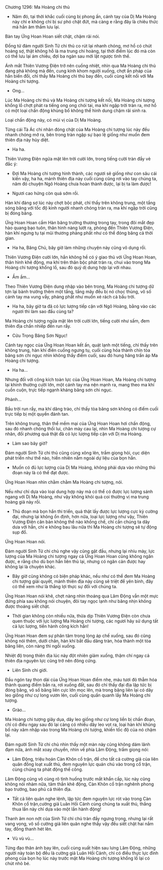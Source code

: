 




Chương 1296: Ma Hoàng chi thủ


- Năm đó, tại thời khắc cuối cùng bị phong ấn, cánh tay của Dị Ma Hoàng này chỉ e không chỉ bị sư phó chặt đứt, mà càng e rằng đây là chiêu thức mà hắn âm thầm lưu lại.

Bàn tay Ứng Hoan Hoan siết chặt, chậm rãi nói.

Đồng tử đám người Sinh Tử chi thủ co rút lại nhanh chóng, mơ hồ có chút hoảng sợ, thật không hỗ là ma trung chi hoàng, tại thời điểm lúc đó mà còn có thể lưu lại ám chiêu, đợi ba ngàn sau mới lật ngược tình thế.

Ánh mắt Thiên Vương Điện trở nên cuồng nhiệt, nhìn qua Ma Hoàng chi thủ đang phá không mà đến, cung kính khom người xuống, chợt ấn pháp của hắn biến đổi, chỉ thấy Ma Hoàng chi thủ bay đến, cuối cùng kết nối với Ma Hoàng chi tượng.

- Ong…

Lúc Ma Hoàng chi thủ và Ma Hoàng chi tượng kết nối, Ma Hoàng chi tượng khổng lồ chợt phát ra tiếng ong ong chói tai, ma khí ngập trời tràn ra, mơ hồ có một loại chấn động khủng bố không thể hình dung chậm rãi sinh ra.

Loại chấn động này, có mùi vị của Dị Ma Hoàng.

Từng cái Tà Ác chi nhãn đóng chặt của Ma Hoàng chi tượng lúc này đều nhanh chóng mở ra, bên trong tràn ngập sự bạo lệ giống như muốn đem thiên địa này hủy diệt.

- Ha ha.

Thiên Vương Điện ngửa mặt lên trời cười lớn, trong tiếng cười tràn đầy vẻ đắc ý:

- Đợi Ma Hoàng chi tượng hình thành, các ngươi sẽ giống như con sâu cái kiến vậy, ha ha, mảnh thiên địa này cuối cùng cũng rơi vào tay chúng ta, năm đó chuyện Ngô Hoàng chưa hoàn thành được, lại bị ta làm được!

- Ngươi cao hứng còn quá sớm rồi.

Hàn khí đáng sợ lúc này chợt bộc phát, chỉ thấy trên không trung, một tầng sóng băng với tốc độ kinh người nhanh chóng tràn ra, ma khí ngập trời cũng bị đóng băng.

Ứng Hoan Hoan cầm Hàn băng trường thương trong tay, trong đôi mắt đẹp hào quang bạo tuôn, thân hình nàng lướt ra, phóng đến Thiên Vương Điện, hàn khí ngưng tụ tại mũi thương phảng phất như có thể đóng băng cả thời gian.

- Ha ha, Băng Chủ, bây giờ làm những chuyện này cũng vô dụng rồi.

Thiên Vương Điện cười lớn, hắn không hề có ý giao thủ với Ứng Hoan Hoan, thân hình khẽ động, ma khí trên thân bộc phát tràn ra, chui vào trong Ma Hoàng chi tượng khổng lồ, sau đó quỷ dị dung hợp lại với nhau.

- Ầm ầm…

Theo Thiên Vương Điện dung nhập vào bên trong, Ma Hoàng chi tượng dữ tợn lại bành trướng thêm một tầng, tầng mây đều bị nó chọc thủng, vô số cánh tay ma vung vẩy, phảng phất như muốn xé rách cả bầu trời.

- Ha ha, bây giờ ta đã có lực lượng tiếp cận với Ngô Hoàng, bằng vào các ngươi thì làm sao đấu cùng ta?

Ma Hoàng chi tượng ngửa mặt lên trời cười lớn, tiếng cười như sấm, đem thiên địa chấn nhiếp đến run rẩy.

- Cửu Trọng Băng Sơn Ngục!

Cánh tay ngọc của Ứng Hoan Hoan kết ấn, quát lạnh một tiếng, chỉ thấy trên không trung, hàn khí điên cuồng ngưng tụ, cuối cùng hóa thành chín tòa băng sơn chi ngục nhìn không thấy điểm cuối, sau đó hung hăng trấn áp Ma Hoàng chi tượng.

- Ha ha…

Nhưng đối với công kích toàn lực của Ứng Hoan Hoan, Ma Hoàng chi tượng lại khinh thường cười lớn, một cánh tay ma nện mạnh ra, mang theo ma khí cuồn cuộn, trực tiếp ngạnh kháng băng sơn chi ngục.

Phành…

Bầu trời run rẩy, ma khí dâng trào, chỉ thấy tòa băng sơn không có điểm cuối trực tiếp bị một quyền đánh tan.

Trên không trung, thân thể mềm mại của Ứng Hoan Hoan hơi chấn động, sau đó nhanh chóng thối lui, chân mày cau lại, nhìn Ma Hoàng chi tượng cự nhân, đối phương quả thật đã có lực lượng tiếp cận với Dị ma Hoàng.

- Làm sao bây giờ?

Đám người Sinh Tử chi thủ cũng cùng xông lên, trầm giọng hỏi, cục diện phát triển như thế nào, hiển nhiên nằm ngoài dự liệu của bọn hắn.

- Muốn có đủ lực lượng của Dị Ma Hoàng, không phải dựa vào những thủ đoạn này là có thể đạt được.

Ứng Hoan Hoan nhìn chằm chằm Ma Hoàng chi tượng, nói.

Nếu như chỉ dựa vào loại dung hợp này mà có thể có được lực lượng sánh ngang với Dị Ma Hoàng, như vậy không khỏi quá coi thường vị ma trung hoàng giả này rồi.

- Thủ đoạn mà bọn hắn thi triển, quả thật lấy được lực lượng cực kỳ cường đại, nhưng lại không ổn định, hơn nữa, loại lực lượng như vậy, Thiên Vương Điện căn bản không thể nào khống chế, chỉ cần chúng ta dây dưa với hắn, chỉ e không bau lâu nữa thì Ma Hoàng chi tượng sẽ tự động sụp đổ.

Ứng Hoan Hoan nói.

Đám người Sinh Tử chi chủ nghe vậy cũng gật đầu, nhưng lại nhíu mày, lực lượng của Ma Hoàng chi tượng ngay cả Ứng Hoan Hoan cũng không ngăn được, e rằng cho dù bọn hắn liên thủ lại, nhưng có ngăn cản được hay không lại là chuyện khác.

- Bây giờ cũng không có biện pháp khác, nếu như có thể đem Ma Hoàng chi tượng giải quyết, mảnh thiên địa này cũng sẽ triệt để yên bình, đây có thể xem như là thắng lợi thực sự đối với chúng ta.

Ứng Hoan Hoan nói khẽ, chợt nàng nhìn thoáng qua Lâm Động vẫn một mực đứng phía sau không nói chuyện, đôi tay ngọc lạnh như băng nhịn không được thoáng siết chặt.

- Thời gian không còn nhiều nữa, thừa dịp Thiên Vương Điện còn chưa quen thuộc với lực lượng Ma Hoàng chi tượng, các ngươi hãy sử dụng tất cả lực lượng, tiến hành công kích hắn!

Ứng Hoan Hoan đem sự phân tâm trong lòng áp chế xuống, sau đó cũng không nói thêm, dưới chân, hàn khí bắt đầu dâng tràn, hóa thành một tòa băng liên, còn nàng thì ngồi xuống.

Nhiệt độ trong thiên địa lúc này đột nhiên giảm xuống, thậm chí ngay cả thiên địa nguyên lực cũng trở nên đông cứng.

- Liên Sinh chi giới.

Đầu ngón tay thon dài của Ứng Hoan Hoan điểm nhẹ, máu tươi đỏ thẫm hóa thành quang điểm bắn ra, rơi xuống đất, sau đó chỉ thấy đại địa lập tức bị đóng băng, vô số băng liên cực lớn mọc lên, mà trong băng liên lại có dây leo giống như cự long vươn lên, cuối cùng quấn quanh lấy Ma Hoàng chi tượng.

- Grào…

Ma Hoàng chi tượng giãy dụa, dây leo giống như cự long liền bị chấn đoạn, chỉ có điều ngay sau đó lại càng có nhiều dây leo vọt ra, loại hàn khí khủng bố này xâm nhập vào trong Ma Hoàng chi tượng, khiến tốc độ của nó chậm lại.

Đám người Sinh Tử chi chủ nhìn thấy một màn này cũng không dám lãnh đạm nữa, ánh mắt xoay chuyển, nhìn về phía Lâm Động, trầm giọng nói:

- Lâm Động, triệu hoán Càn Khôn cổ trận, để cho tất cả cường giả của liên quân đồng loạt xuất thủ, đem nguyên lực quán chú vào trong cổ trận, cùng chúng ta phát động thế công.

Lâm Động cũng vô cùng rõ tình huống trước mắt khẩn cấp, lúc này cũng không nói nhảm nữa, tâm thần khẽ động, Càn Khôn cổ trận nghênh phong bạo trướng, bao phủ cả thiên địa.

- Tất cả liên quân nghe lệnh, lập tức đem nguyên lực rót vào trong Càn Khôn cổ trận,cường giả Luân Hồi Cảnh cùng chúng ta xuất thủ, thắng thua lần này chỉ dựa vào một lần hành động!

Thanh âm non nớt của Sinh Tử chi chủ tràn đầy ngưng trọng, nhưng lại rất vang vọng, vô số cường giả liên quân nghe thấy vậy đều siết chặt hai nắm tay, đồng thanh hét lên.

- Vù vù vù…

Từng đạo thân ảnh bay lên, cuối cùng xuất hiện sau lưng Lâm Động, những người này toàn bộ đều là cường giả Luân Hồi Cảnh, chỉ có điều thực lực đỉnh phong của bọn họ lúc này trước mặt Ma Hoàng chi tượng khổng lồ lại có chút nhỏ bé.




